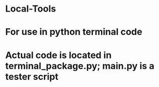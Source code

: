 # Local-Tools
# For use in python terminal code
# Actual code is located in terminal_package.py; main.py is a tester script

